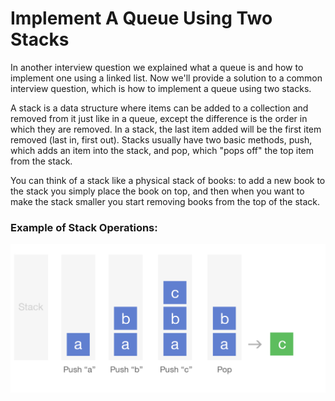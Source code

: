 # Implement A Queue Using Two Stacks

In another interview question we explained what a queue is and how to implement one using
a linked list. Now we'll provide a solution to a common interview question, which is how
to implement a queue using two stacks.

A stack is a data structure where items can be added to a collection and removed from it
just like in a queue, except the difference is the order in which they are removed.
In a stack, the last item added will be the first item removed (last in, first out).
Stacks usually have two basic methods, push, which adds an item into the stack, and pop,
which "pops off" the top item from the stack. 

You can think of a stack like a physical stack of books: to add a new book to the stack
you simply place the book on top, and then when you want to make the stack smaller you
start removing books from the top of the stack.

### Example of Stack Operations:

![Stack Operations](stackOperations.png)

